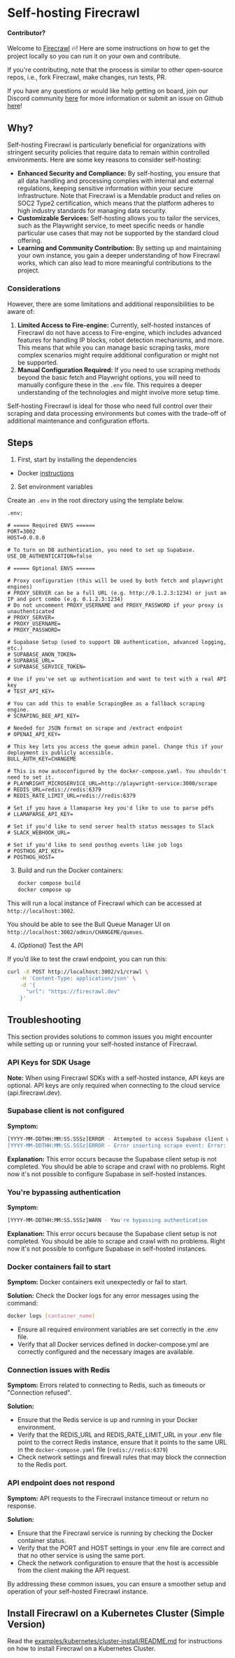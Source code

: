# Self-hosting Firecrawl

#### Contributor?

Welcome to [Firecrawl](https://firecrawl.dev) 🔥! Here are some instructions on how to get the project locally so you can run it on your own and contribute.

If you're contributing, note that the process is similar to other open-source repos, i.e., fork Firecrawl, make changes, run tests, PR.

If you have any questions or would like help getting on board, join our Discord community [here](https://discord.gg/gSmWdAkdwd) for more information or submit an issue on Github [here](https://github.com/mendableai/firecrawl/issues/new/choose)!

## Why?

Self-hosting Firecrawl is particularly beneficial for organizations with stringent security policies that require data to remain within controlled environments. Here are some key reasons to consider self-hosting:

- **Enhanced Security and Compliance:** By self-hosting, you ensure that all data handling and processing complies with internal and external regulations, keeping sensitive information within your secure infrastructure. Note that Firecrawl is a Mendable product and relies on SOC2 Type2 certification, which means that the platform adheres to high industry standards for managing data security.
- **Customizable Services:** Self-hosting allows you to tailor the services, such as the Playwright service, to meet specific needs or handle particular use cases that may not be supported by the standard cloud offering.
- **Learning and Community Contribution:** By setting up and maintaining your own instance, you gain a deeper understanding of how Firecrawl works, which can also lead to more meaningful contributions to the project.

### Considerations

However, there are some limitations and additional responsibilities to be aware of:

1. **Limited Access to Fire-engine:** Currently, self-hosted instances of Firecrawl do not have access to Fire-engine, which includes advanced features for handling IP blocks, robot detection mechanisms, and more. This means that while you can manage basic scraping tasks, more complex scenarios might require additional configuration or might not be supported.
2. **Manual Configuration Required:** If you need to use scraping methods beyond the basic fetch and Playwright options, you will need to manually configure these in the `.env` file. This requires a deeper understanding of the technologies and might involve more setup time.

Self-hosting Firecrawl is ideal for those who need full control over their scraping and data processing environments but comes with the trade-off of additional maintenance and configuration efforts.

## Steps

1. First, start by installing the dependencies

- Docker [instructions](https://docs.docker.com/get-docker/)


2. Set environment variables

Create an `.env` in the root directory using the template below.

`.env:`
```
# ===== Required ENVS ======
PORT=3002
HOST=0.0.0.0

# To turn on DB authentication, you need to set up Supabase.
USE_DB_AUTHENTICATION=false

# ===== Optional ENVS ======

# Proxy configuration (this will be used by both fetch and playwright engines)
# PROXY_SERVER can be a full URL (e.g. http://0.1.2.3:1234) or just an IP and port combo (e.g. 0.1.2.3:1234)
# Do not uncomment PROXY_USERNAME and PROXY_PASSWORD if your proxy is unauthenticated
# PROXY_SERVER=
# PROXY_USERNAME=
# PROXY_PASSWORD=

# Supabase Setup (used to support DB authentication, advanced logging, etc.)
# SUPABASE_ANON_TOKEN=
# SUPABASE_URL=
# SUPABASE_SERVICE_TOKEN=

# Use if you've set up authentication and want to test with a real API key
# TEST_API_KEY=

# You can add this to enable ScrapingBee as a fallback scraping engine.
# SCRAPING_BEE_API_KEY=

# Needed for JSON format on scrape and /extract endpoint
# OPENAI_API_KEY=

# This key lets you access the queue admin panel. Change this if your deployment is publicly accessible.
BULL_AUTH_KEY=CHANGEME

# This is now autoconfigured by the docker-compose.yaml. You shouldn't need to set it.
# PLAYWRIGHT_MICROSERVICE_URL=http://playwright-service:3000/scrape
# REDIS_URL=redis://redis:6379
# REDIS_RATE_LIMIT_URL=redis://redis:6379

# Set if you have a llamaparse key you'd like to use to parse pdfs
# LLAMAPARSE_API_KEY=

# Set if you'd like to send server health status messages to Slack
# SLACK_WEBHOOK_URL=

# Set if you'd like to send posthog events like job logs
# POSTHOG_API_KEY=
# POSTHOG_HOST=
```

3.  Build and run the Docker containers:
    
    ```bash
    docker compose build
    docker compose up
    ```

This will run a local instance of Firecrawl which can be accessed at `http://localhost:3002`.

You should be able to see the Bull Queue Manager UI on `http://localhost:3002/admin/CHANGEME/queues`.

4. *(Optional)* Test the API

If you’d like to test the crawl endpoint, you can run this:

  ```bash
  curl -X POST http://localhost:3002/v1/crawl \
      -H 'Content-Type: application/json' \
      -d '{
        "url": "https://firecrawl.dev"
      }'
  ```   

## Troubleshooting

This section provides solutions to common issues you might encounter while setting up or running your self-hosted instance of Firecrawl.

### API Keys for SDK Usage

**Note:** When using Firecrawl SDKs with a self-hosted instance, API keys are optional. API keys are only required when connecting to the cloud service (api.firecrawl.dev).

### Supabase client is not configured

**Symptom:**
```bash
[YYYY-MM-DDTHH:MM:SS.SSSz]ERROR - Attempted to access Supabase client when it's not configured.
[YYYY-MM-DDTHH:MM:SS.SSSz]ERROR - Error inserting scrape event: Error: Supabase client is not configured.
```

**Explanation:**
This error occurs because the Supabase client setup is not completed. You should be able to scrape and crawl with no problems. Right now it's not possible to configure Supabase in self-hosted instances.

### You're bypassing authentication

**Symptom:**
```bash
[YYYY-MM-DDTHH:MM:SS.SSSz]WARN - You're bypassing authentication
```

**Explanation:**
This error occurs because the Supabase client setup is not completed. You should be able to scrape and crawl with no problems. Right now it's not possible to configure Supabase in self-hosted instances.

### Docker containers fail to start

**Symptom:**
Docker containers exit unexpectedly or fail to start.

**Solution:**
Check the Docker logs for any error messages using the command:
```bash
docker logs [container_name]
```

- Ensure all required environment variables are set correctly in the .env file.
- Verify that all Docker services defined in docker-compose.yml are correctly configured and the necessary images are available.

### Connection issues with Redis

**Symptom:**
Errors related to connecting to Redis, such as timeouts or "Connection refused".

**Solution:**
- Ensure that the Redis service is up and running in your Docker environment.
- Verify that the REDIS_URL and REDIS_RATE_LIMIT_URL in your .env file point to the correct Redis instance, ensure that it points to the same URL in the `docker-compose.yaml` file (`redis://redis:6379`)
- Check network settings and firewall rules that may block the connection to the Redis port.

### API endpoint does not respond

**Symptom:**
API requests to the Firecrawl instance timeout or return no response.

**Solution:**
- Ensure that the Firecrawl service is running by checking the Docker container status.
- Verify that the PORT and HOST settings in your .env file are correct and that no other service is using the same port.
- Check the network configuration to ensure that the host is accessible from the client making the API request.

By addressing these common issues, you can ensure a smoother setup and operation of your self-hosted Firecrawl instance.

## Install Firecrawl on a Kubernetes Cluster (Simple Version)

Read the [examples/kubernetes/cluster-install/README.md](https://github.com/mendableai/firecrawl/blob/main/examples/kubernetes/cluster-install/README.md) for instructions on how to install Firecrawl on a Kubernetes Cluster.
